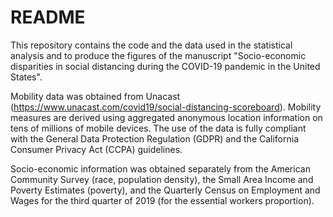 # README 

This repository contains the code and the data used in the statistical analysis and to produce the figures of the manuscript "Socio-economic disparities in social distancing during the COVID-19 pandemic in the United States".

Mobility data was obtained from Unacast (https://www.unacast.com/covid19/social-distancing-scoreboard). Mobility measures are derived using aggregated anonymous location information on tens of millions of mobile devices. The use of the data is fully compliant with the General Data Protection Regulation (GDPR) and the California Consumer Privacy Act (CCPA) guidelines.

Socio-economic information was obtained separately from the American Community Survey (race, population density), the Small Area Income and Poverty Estimates (poverty), and the Quarterly Census on Employment and Wages for the third quarter of 2019 (for the essential workers proportion). 



